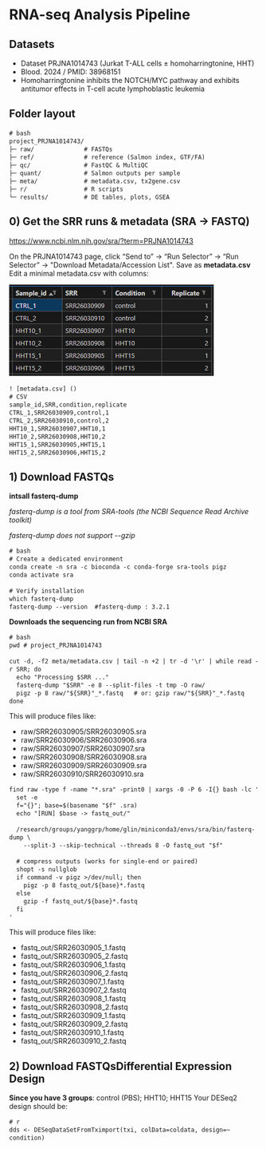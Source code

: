 # RNA-seq Analysis Pipeline
## Datasets
- Dataset PRJNA1014743 (Jurkat T-ALL cells ± homoharringtonine, HHT)
- Blood. 2024 /  PMID: 38968151
- Homoharringtonine inhibits the NOTCH/MYC pathway and exhibits antitumor effects in T-cell acute lymphoblastic leukemia

## Folder layout
~~~
# bash
project_PRJNA1014743/
├─ raw/              # FASTQs
├─ ref/              # reference (Salmon index, GTF/FA)
├─ qc/               # FastQC & MultiQC
├─ quant/            # Salmon outputs per sample
├─ meta/             # metadata.csv, tx2gene.csv
├─ r/                # R scripts
└─ results/          # DE tables, plots, GSEA
~~~
## 0) Get the SRR runs & metadata (SRA → FASTQ)
<https://www.ncbi.nlm.nih.gov/sra/?term=PRJNA1014743>

On the PRJNA1014743 page, click “Send to” → “Run Selector” → “Run Selector” → "Download Metadata/Accession List". 
Save as **metadata.csv**
Edit a minimal metadata.csv with columns:

![metadata.csv](metadata.png)

~~~
! [metadata.csv] ()
# CSV
sample_id,SRR,condition,replicate
CTRL_1,SRR26030909,control,1
CTRL_2,SRR26030910,control,2
HHT10_1,SRR26030907,HHT10,1
HHT10_2,SRR26030908,HHT10,2
HHT15_1,SRR26030905,HHT15,1
HHT15_2,SRR26030906,HHT15,2
~~~
## 1) Download FASTQs
**intsall fasterq-dump** 

*fasterq-dump is a tool from SRA-tools (the NCBI Sequence Read Archive toolkit)*

*fasterq-dump does not support --gzip* 

~~~
# bash
# Create a dedicated environment
conda create -n sra -c bioconda -c conda-forge sra-tools pigz
conda activate sra

# Verify installation
which fasterq-dump
fasterq-dump --version  #fasterq-dump : 3.2.1  
~~~
**Downloads the sequencing run from NCBI SRA** 
~~~
# bash
pwd # project_PRJNA1014743

cut -d, -f2 meta/metadata.csv | tail -n +2 | tr -d '\r' | while read -r SRR; do
  echo "Processing $SRR ..."
  fasterq-dump "$SRR" -e 8 --split-files -t tmp -O raw/
  pigz -p 8 raw/"${SRR}"_*.fastq   # or: gzip raw/"${SRR}"_*.fastq
done
~~~

This will produce files like:

- raw/SRR26030905/SRR26030905.sra
- raw/SRR26030906/SRR26030906.sra
- raw/SRR26030907/SRR26030907.sra
- raw/SRR26030908/SRR26030908.sra
- raw/SRR26030909/SRR26030909.sra
- raw/SRR26030910/SRR26030910.sra


~~~
find raw -type f -name "*.sra" -print0 | xargs -0 -P 6 -I{} bash -lc '
  set -e
  f="{}"; base=$(basename "$f" .sra)
  echo "[RUN] $base -> fastq_out/"

  /research/groups/yanggrp/home/glin/miniconda3/envs/sra/bin/fasterq-dump \
    --split-3 --skip-technical --threads 8 -O fastq_out "$f"

  # compress outputs (works for single-end or paired)
  shopt -s nullglob
  if command -v pigz >/dev/null; then
    pigz -p 8 fastq_out/${base}*.fastq
  else
    gzip -f fastq_out/${base}*.fastq
  fi
'
~~~
This will produce files like:

- fastq_out/SRR26030905_1.fastq
- fastq_out/SRR26030905_2.fastq
- fastq_out/SRR26030906_1.fastq
- fastq_out/SRR26030906_2.fastq
- fastq_out/SRR26030907_1.fastq
- fastq_out/SRR26030907_2.fastq
- fastq_out/SRR26030908_1.fastq
- fastq_out/SRR26030908_2.fastq
- fastq_out/SRR26030909_1.fastq
- fastq_out/SRR26030909_2.fastq
- fastq_out/SRR26030910_1.fastq
- fastq_out/SRR26030910_2.fastq

## 2) Download FASTQsDifferential Expression Design
**Since you have 3 groups**: control (PBS); HHT10; HHT15
Your DESeq2 design should be:
~~~
# r 
dds <- DESeqDataSetFromTximport(txi, colData=coldata, design=~ condition)
~~~

















